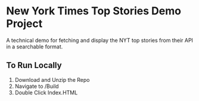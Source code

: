 # New York Times Top Stories Demo Project

A technical demo for fetching and display the NYT top stories from their API in a searchable format.

## To Run Locally

1. Download and Unzip the Repo
2. Navigate to /Build
3. Double Click Index.HTML

